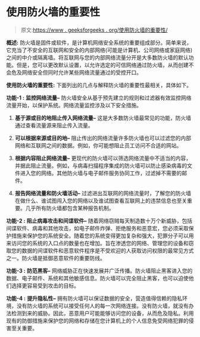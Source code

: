 # 使用防火墙的重要性

> 原文:[https://www . geeksforgeeks . org/使用防火墙的重要性/](https://www.geeksforgeeks.org/the-importance-of-using-a-firewall/)

**概述:**
防火墙是固件或软件，是计算机网络安全系统的重要组成部分。简单来说，它充当了不安全的互联网和安全的内部网络(可能是计算机、公司网络或家庭网络)之间的中介或隔离墙。将互联网与您的内部网络流量分开是大多数防火墙的默认功能。但是，您可以更改默认设置，以允许选定的可信网络通过防火墙，从而创建不会危及网络安全但同时允许某些网络流量通过的受控开口。

**使用防火墙的重要性:**
下面列出的几点与解释防火墙的重要性最相关，具体如下。

**功能-1 :**
**监控网络流量–**
防火墙安全从基于预先建立的规则和过滤器有效监控网络流量开始，以保护系统。网络流量监控涉及以下安全措施。

1.  **基于源或目的地阻止传入网络流量–**
    这是大多数防火墙最常见的功能，防火墙通过查看流量源来阻止传入流量。

2.  **可以根据来源或目的地–**
    阻止传出的网络流量许多防火墙也可以过滤您的内部网络和互联网之间的数据。例如，你可能想阻止员工访问不合适的网站。

3.  **根据内容阻止网络流量–**
    更现代的防火墙可以筛选网络流量中不适当的内容，并据此阻止流量。例如，与病毒扫描程序集成的防火墙可以防止感染病毒的文件进入您的网络。其他防火墙与电子邮件服务协同工作，过滤掉不需要的邮件。

4.  **报告网络流量和防火墙活动–**
    过滤进出互联网的网络流量时，了解您的防火墙在做什么、谁试图闯入您的网络以及谁试图查看互联网上的违禁信息也至关重要。几乎所有防火墙都包含某种报告机制。

**功能-2 :**
**阻止病毒攻击和间谍软件–**
随着网络窃贼每天制造数十万个新威胁，包括间谍软件、病毒和其他攻击，如电子邮件炸弹、拒绝服务和恶意宏，您必须采取保护措施来保护您的系统安全。随着您的系统变得更加复杂和强大，犯罪分子可以用来访问您的系统的入口点的数量也在增加。旨在渗透您的网络、管理您的设备和窃取您的数据的间谍软件和恶意软件程序是不受欢迎的人获取访问权限的最常见方式之一。防火墙是抵御恶意软件的重要防线。

**功能-3 :**
**防范黑客–**
网络威胁正在快速发展并广泛传播。防火墙阻止黑客进入您的数据、电子邮件、系统和其他敏感信息。防火墙可以完全阻止黑客，也可以迫使他们选择更容易受到攻击的目标。

**功能-4 :**
**提升隐私性–**
拥有防火墙可以保证数据的安全，营造值得信赖的隐私环境，没有防火墙的系统可以接受任何人的每一次网络连接。没有防火墙，就没有办法检测到来的威胁。因此，恶意用户可能能够访问您的设备，从而危及隐私。利用现有的防御措施来保护您的网络和存储在您计算机上的个人信息免受网络犯罪的侵害至关重要。